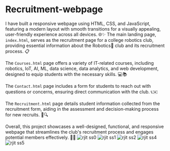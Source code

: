 # Recruitment-webpage
I have built a responsive webpage using HTML, CSS, and JavaScript, featuring a modern layout with smooth transitions for a visually appealing, user-friendly experience across all devices. 🌐✨ The main landing page, `index.html`, serves as the recruitment page for a college robotics club, providing essential information about the Robotics🤖 club and its recruitment process. 📋

The `Courses.html` page offers a variety of IT-related courses, including robotics, IoT, AI, ML, data science, data analytics, and web development, designed to equip students with the necessary skills. 💻📚

The `Contact.html` page includes a form for students to reach out with questions or concerns, ensuring direct communication with the club. 📞✉️

The `Recruitment.html` page details student information collected from the recruitment form, aiding in the assessment and decision-making process for new recruits. 📝🔍

Overall, this project showcases a well-designed, functional, and responsive webpage that streamlines the club's recruitment process and engages potential members effectively. 🚀🎉
![rjit ss0](https://github.com/user-attachments/assets/61095ec6-a134-4a54-83cc-df6317630a9a)
![rjit ss1](https://github.com/user-attachments/assets/b1546c54-334e-46b8-9aa2-4d7e02274e89)
![rjit ss2](https://github.com/user-attachments/assets/6b680a9f-fe21-4580-8993-7db4aeecb3b6)
![rjit ss4](https://github.com/user-attachments/assets/34c35ff2-13d3-42d0-8bcc-20c0185666d4)
![rjit ss5](https://github.com/user-attachments/assets/59433ef0-b68b-4f38-9d77-5d77c7b0792e)
